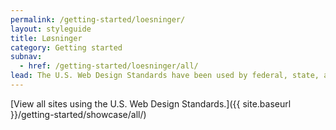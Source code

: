 ```yaml
---
permalink: /getting-started/loesninger/
layout: styleguide
title: Løsninger
category: Getting started
subnav:
  - href: /getting-started/loesninger/all/
lead: The U.S. Web Design Standards have been used by federal, state, and local governments to help build over 100 government websites. Below is a selection of sites that showcase what can be accomplished by using the Standards.
---
```


[View all sites using the U.S. Web Design Standards.]({{ site.baseurl }}/getting-started/showcase/all/)
